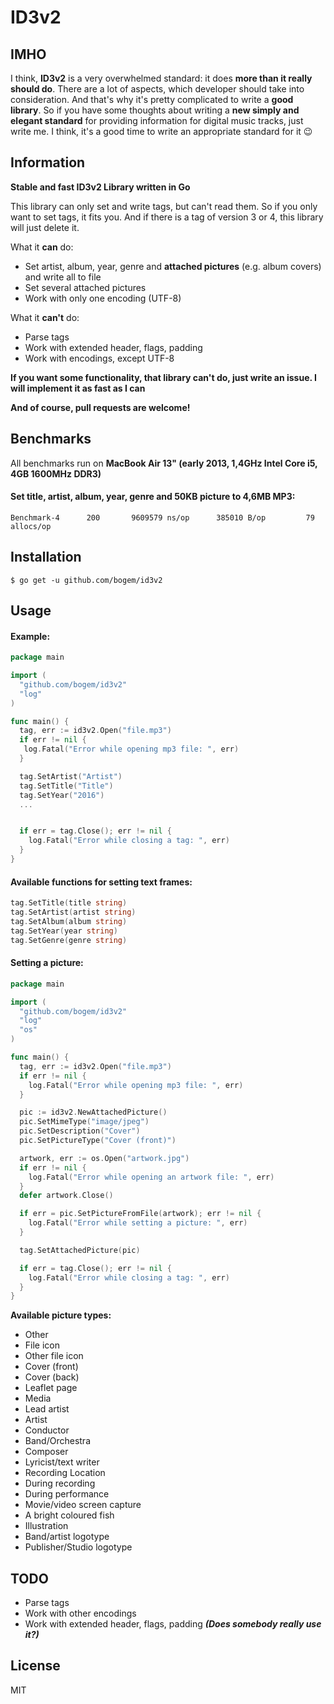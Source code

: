 # ID3v2

## IMHO
I think, **ID3v2** is a very overwhelmed standard: it does **more than it really should do**. There are a lot of aspects, which developer should take into consideration. And that's why it's pretty complicated to write a **good library**. So if you have some thoughts about writing a **new simply and elegant standard** for providing information for digital music tracks, just write me. I think, it's a good time to write an appropriate standard for it 😉

## Information
**Stable and fast ID3v2 Library written in Go**

This library can only set and write tags, but can't read them. So if you only want to set tags, it fits you. And if there is a tag of version 3 or 4, this library will just delete it.

What it **can** do:
* Set artist, album, year, genre and **attached pictures** (e.g. album covers) and write all to file
* Set several attached pictures
* Work with only one encoding (UTF-8)

What it **can't** do:
* Parse tags
* Work with extended header, flags, padding
* Work with encodings, except UTF-8

**If you want some functionality, that library can't do, just write an issue. I will implement it as fast as I can**

**And of course, pull requests are welcome!**

## Benchmarks

All benchmarks run on **MacBook Air 13" (early 2013, 1,4GHz Intel Core i5, 4GB 1600MHz DDR3)**

#### Set title, artist, album, year, genre and 50KB picture to 4,6MB MP3:
```
Benchmark-4	     200	   9609579 ns/op	  385010 B/op	      79 allocs/op
```

## Installation
  	$ go get -u github.com/bogem/id3v2

## Usage
#### Example:
```go
package main

import (
  "github.com/bogem/id3v2"
  "log"
)

func main() {
  tag, err := id3v2.Open("file.mp3")
  if err != nil {
   log.Fatal("Error while opening mp3 file: ", err)
  }

  tag.SetArtist("Artist")
  tag.SetTitle("Title")
  tag.SetYear("2016")
  ...


  if err = tag.Close(); err != nil {
    log.Fatal("Error while closing a tag: ", err)
  }
}

```

#### Available functions for setting text frames:
```go
tag.SetTitle(title string)
tag.SetArtist(artist string)
tag.SetAlbum(album string)
tag.SetYear(year string)
tag.SetGenre(genre string)
```

#### Setting a picture:

```go
package main

import (
  "github.com/bogem/id3v2"
  "log"
  "os"
)

func main() {
  tag, err := id3v2.Open("file.mp3")
  if err != nil {
    log.Fatal("Error while opening mp3 file: ", err)
  }

  pic := id3v2.NewAttachedPicture()
  pic.SetMimeType("image/jpeg")
  pic.SetDescription("Cover")
  pic.SetPictureType("Cover (front)")

  artwork, err := os.Open("artwork.jpg")
  if err != nil {
    log.Fatal("Error while opening an artwork file: ", err)
  }
  defer artwork.Close()

  if err = pic.SetPictureFromFile(artwork); err != nil {
    log.Fatal("Error while setting a picture: ", err)
  }

  tag.SetAttachedPicture(pic)

  if err = tag.Close(); err != nil {
    log.Fatal("Error while closing a tag: ", err)
  }
}
```

**Available picture types:**
* Other
* File icon
* Other file icon
* Cover (front)
* Cover (back)
* Leaflet page
* Media
* Lead artist
* Artist
* Conductor
* Band/Orchestra
* Composer
* Lyricist/text writer
* Recording Location
* During recording
* During performance
* Movie/video screen capture
* A bright coloured fish
* Illustration
* Band/artist logotype
* Publisher/Studio logotype

## TODO

* Parse tags
* Work with other encodings
* Work with extended header, flags, padding ***(Does somebody really use it?)***

## License
MIT
